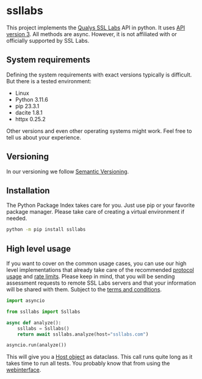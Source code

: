 # ssllabs

This project implements the [Qualys SSL Labs](https://www.ssllabs.com/ssltest/) API in python. It uses [API version 3](https://github.com/ssllabs/ssllabs-scan/blob/master/ssllabs-api-docs-v3.md). All methods are async. However, it is not affiliated with or officially supported by SSL Labs.

## System requirements

Defining the system requirements with exact versions typically is difficult. But there is a tested environment:

* Linux
* Python 3.11.6
* pip 23.3.1
* dacite 1.8.1
* httpx 0.25.2

Other versions and even other operating systems might work. Feel free to tell us about your experience.

## Versioning

In our versioning we follow [Semantic Versioning](https://semver.org/).

## Installation

The Python Package Index takes care for you. Just use pip or your favorite package manager. Please take care of creating a virtual environment if needed.

```bash
python -m pip install ssllabs
```

## High level usage

If you want to cover on the common usage cases, you can use our high level implementations that already take care of the recommended [protocol usage](https://github.com/ssllabs/ssllabs-scan/blob/master/ssllabs-api-docs-v3.md#protocol-usage) and [rate limits](https://github.com/ssllabs/ssllabs-scan/blob/master/ssllabs-api-docs-v3.md#access-rate-and-rate-limiting). Please keep in mind, that you will be sending assessment requests to remote SSL Labs servers and that your information will be shared with them. Subject to the [terms and conditions](https://www.ssllabs.com/about/terms.html).

```python
import asyncio

from ssllabs import Ssllabs

async def analyze():
    ssllabs = Ssllabs()
    return await ssllabs.analyze(host="ssllabs.com")

asyncio.run(analyze())
```

This will give you a [Host object](https://github.com/ssllabs/ssllabs-scan/blob/master/ssllabs-api-docs-v3.md#host) as dataclass. This call runs quite long as it takes time to run all tests. You probably know that from using the [webinterface](https://www.ssllabs.com/ssltest).
